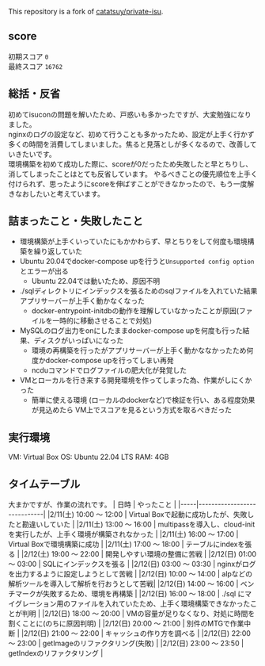 This repository is a fork of [catatsuy/private-isu](https://github.com/catatsuy/private-isu).
## score
初期スコア `0`  
最終スコア `16762`
## 総括・反省
初めてisuconの問題を解いたため、戸惑いも多かったですが、大変勉強になりました。  
nginxのログの設定など、初めて行うことも多かったため、設定が上手く行かず多くの時間を消費してしまいました。焦ると見落としが多くなるので、改善していきたいです。  
環境構築を初めて成功した際に、scoreが0だったため失敗したと早とちりし、消してしまったことはとても反省しています。 
やるべきことの優先順位を上手く付けられず、思ったようにscoreを伸ばすことができなかったので、もう一度解きなおしたいと考えています。

## 詰まったこと・失敗したこと

- 環境構築が上手くいっていたにもかかわらず、早とちりをして何度も環境構築を繰り返していた
- Ubuntu 20.04でdocker-compose upを行うと`Unsupported config option`とエラーが出る
  - Ubuntu 22.04では動いたため、原因不明
- ./sqlディレクトリにインデックスを張るためのsqlファイルを入れていた結果アプリサーバーが上手く動かなくなった
  - docker-entrypoint-initdbの動作を理解していなかったことが原因(ファイルを一時的に移動させることで対処)
- MySQLのログ出力をonにしたままdocker-compose upを何度も行った結果、ディスクがいっぱいになった
  - 環境の再構築を行ったがアプリサーバーが上手く動かななかったため何度かdocker-compose upを行ってしまい再発
  - ncduコマンドでログファイルの肥大化が発覚した
- VMとローカルを行き来する開発環境を作ってしまった為、作業がしにくかった
  - 簡単に使える環境 (ローカルのdockerなど)で検証を行い、ある程度効果が見込めたら VM上でスコアを見るという方式を取るべきだった

## 実行環境
VM: Virtual Box
OS: Ubuntu 22.04 LTS
RAM: 4GB

## タイムテーブル
大まかですが、作業の流れです。
| 日時 | やったこと |
|-----|-----------------------------|
|2/11(土) 10:00 〜 12:00 | Virtual Boxで起動に成功したが、失敗したと勘違いしていた |
|2/11(土) 13:00 〜 16:00 | multipassを導入し、cloud-initを実行したが、上手く環境が構築されなかった |
|2/11(土) 16:00 〜 17:00 | Virtual Boxで環境構築に成功 |
|2/11(土) 17:00 〜 18:00 | テーブルにindexを張る |
|2/12(土) 19:00 〜 22:00 | 開発しやすい環境の整備に苦戦 |
|2/12(日) 01:00 〜 03:00 | SQLにインデックスを張る |
|2/12(日) 03:00 〜 03:30 | nginxがログを出力するように設定しようとして苦戦 |
|2/12(日) 10:00 〜 14:00 | alpなどの解析ツールを導入して解析を行おうとして苦戦|
|2/12(日) 14:00 〜 16:00 | ベンチマークが失敗するため、環境を再構築 |
|2/12(日) 16:00 〜 18:00 | ./sql にマイグレーション用のファイルを入れていたため、上手く環境構築できなかったことが判明 |
|2/12(日) 18:00 〜 20:00 | VMの容量が足りなくなり、対処に時間を割くことに(のちに原因判明) |
|2/12(日) 20:00 〜 21:00 | 別件のMTGで作業中断 |
|2/12(日) 21:00 〜 22:00 | キャッシュの作り方を調べる |
|2/12(日) 22:00 〜 23:00 | getImageのリファクタリング(失敗) |
|2/12(日) 23:00 〜 23:50 | getIndexのリファクタリング | 
